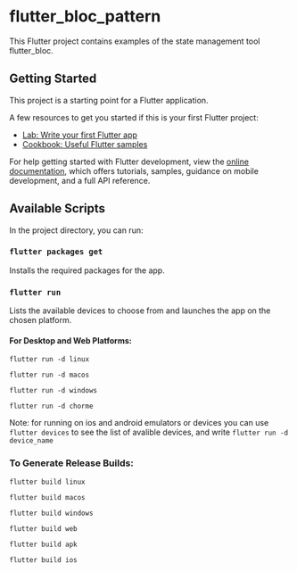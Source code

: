 # flutter_bloc_pattern

This Flutter project contains examples of the state management tool flutter_bloc.

## Getting Started

This project is a starting point for a Flutter application.

A few resources to get you started if this is your first Flutter project:

- [Lab: Write your first Flutter app](https://docs.flutter.dev/get-started/codelab)
- [Cookbook: Useful Flutter samples](https://docs.flutter.dev/cookbook)

For help getting started with Flutter development, view the
[online documentation](https://docs.flutter.dev/), which offers tutorials,
samples, guidance on mobile development, and a full API reference.

## Available Scripts

In the project directory, you can run:

### `flutter packages get`

Installs the required packages for the app.

### `flutter run`

Lists the available devices to choose from and launches the app on the chosen platform.

#### For Desktop and Web Platforms:

`flutter run -d linux`

`flutter run -d macos`

`flutter run -d windows`

`flutter run -d chorme`

Note: for running on ios and android emulators or devices you can use `flutter devices` to see the list of avalible devices,
and write `flutter run -d device_name`

### To Generate Release Builds:

`flutter build linux`

`flutter build macos`

`flutter build windows`

`flutter build web`

`flutter build apk`

`flutter build ios`
